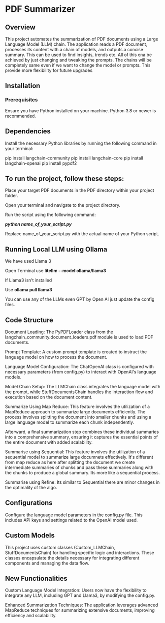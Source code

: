 <h1>PDF Summarizer</h1>

Overview
-----------------
This project automates the summarization of PDF documents using a Large Language Model (LLM) chain. The application reads a PDF document, processes its content with a chain of models, and outputs a concise summary. This can be used to find insights, trends etc. All of this cna be achieved by just changing and tweaking the prompts. The chains will be completely same even if we want to change the model or prompts. This provide more flexibility for future upgrades.

Installation
-----------------------

### Prerequisites
Ensure you have Python installed on your machine. Python 3.8 or newer is recommended.

Dependencies
---------------------
Install the necessary Python libraries by running the following command in your terminal:

pip install langchain-community 
pip install langchain-core 
pip install langchain-openai
pip install pypdf2

To run the project, follow these steps:
----------------------------------------

Place your target PDF documents in the PDF directory within your project folder.

Open your terminal and navigate to the project directory.

Run the script using the following command:

<b>*python name_of_your_script.py*</b>

Replace name_of_your_script.py with the actual name of your Python script.

Running Local LLM using Ollama
----------------------------------------------
We have used Llama 3

Open Terminal use <b>litellm --model ollama/llama3</b>

If Llama3 isn't installed

Use <b>ollama pull llama3</b>

You can use any of the LLMs even GPT by Open AI just update the config files.


Code Structure
-------------------
Document Loading: The PyPDFLoader class from the langchain_community.document_loaders.pdf module is used to load PDF documents.

Prompt Template: A custom prompt template is created to instruct the language model on how to process the document.

Language Model Configuration: The ChatOpenAI class is configured with necessary parameters (from config.py) to interact with OpenAI's language models.

Model Chain Setup: The LLMChain class integrates the language model with the prompt, while StuffDocumentsChain handles the interaction flow and execution based on the document content.

Summarize Using Map Reduce: This feature involves the utilization of a MapReduce approach to summarize large documents efficiently. The process involves splitting the document into smaller chunks and using a large language model to summarize each chunk independently.

Afterward, a final summarization step combines these individual summaries into a comprehensive summary, ensuring it captures the essential points of the entire document with added scalability.

Summarise using Sequential: This feature involves the utilization of a sequential model to summarize large documnets effectively. It's different from map reduce as here after splitting the document we create intermediate summaries of chunks and pass these summaries along with the chunks to produce a global summary. Its more like a sequential process.

Summarise using Refine: Its similar to Sequential there are minor changes in the optimality of the algo.

Configurations
---------------------
Configure the language model parameters in the config.py file. This includes API keys and settings related to the OpenAI model used.

Custom Models
-----------------------
This project uses custom classes (Custom_LLMChain, StuffDocumentsChain) for handling specific logic and interactions. These classes encapsulate the details necessary for integrating different components and managing the data flow.

New Functionalities
-------------------------
Custom Language Model Integration: Users now have the flexibility to integrate any LLM, including GPT and Llama3, by modifying the config.py.

Enhanced Summarization Techniques: The application leverages advanced MapReduce techniques for summarizing extensive documents, improving efficiency and scalability.
